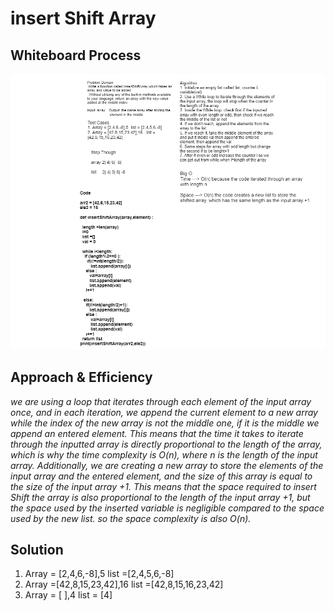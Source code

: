 # insert Shift Array

## Whiteboard Process

![Whiteboard](./b2.PNG)


## Approach & Efficiency
*we are using a loop that iterates through each element of the input array once, and in each iteration, we append the current element to a new array while the index of the new array is not the middle one, if it is the middle we append an entered element. This means that the time it takes to iterate through the inputted array is directly proportional to the length of the array, which is why the time complexity is O(n), where n is the length of the input array.
Additionally, we are creating a new array to store the elements of the input array and the entered element, and the size of this array is equal to the size of the input array +1. This means that the space required to insert Shift the array is also proportional to the length of the input array +1, but the space used by the inserted variable is negligible compared to the space used by the new list. so the space complexity is also O(n).*


## Solution
1.	Array = [2,4,6,-8],5  list =[2,4,5,6,-8]
2.	Array =[42,8,15,23,42],16    list  =[42,8,15,16,23,42]
3.	Array = [ ],4   list = [4] 

